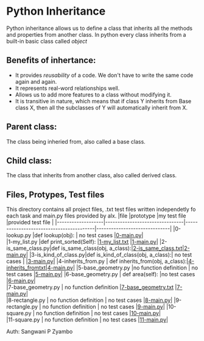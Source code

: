 # Python Inheritance

Python inheritance allows us to define a class that inherits all the methods and properties from another class.
In python every class inherits from a built-in basic class called *object*

## Benefits of inhertance:
* It provides _reusability_ of a code. We don't have to write the same code again and again.
* It represents real-word relationships well.
* Allows us to add more features to a class without modifying it.
* It is transitive in nature, which means that if class Y inherits from Base class X, then all the subclasses of Y will automatically inherit from X.

## Parent class:
The class being inheried from, also called a base class.
## Child class:
The class that inherits from another class, also called derived class.

## Files, Protypes, Test files
This directory contains all project files, .txt test files written independetly fo each task and main.py files provided by alx.
|file		    |prototype                       |my test file	                       |provided test file    |
|-------------------|--------------------------------|-----------------------------------------|------------------------------|
|0-lookup.py        |def lookup(obj):                | no test cases                        |[0-main.py](./tests/0-main.py)|	
|1-my_list.py       |def print_sorted(Self):         |[1-my_list.txt](./1-my_list.txt)                 |[1-main.py](./tests/1-main.py)|	
|2-is_same_class.py|def is_same_class(obj, a_class):|[2-is_same_class.txt](./tests/2-is_same_class.txt)|[2-main.py](./tests/2-main.py)|	
|3-is_kind_of_class.py|def is_kind_of_class(obj, a_class):| no test cases    |         |[3-main.py](./tests/3-main.py)|	
|4-inherits_from.py  | def inherits_from(obj, a_class):|[4-inherits_fromtxt](./tests/inherits_from.txt)|[4-main.py](./tests/4-main.py)|	
|5-base_geometry.py  |no function definition        | no test cases                |[5-main.py](./tests/5-main.py)|	
|6-base_geometry.py  | def area(self):              |no test cases                |[6-main.py](./tests/6-main.py)|	
|7-base_geometry.py  | no function definition       |[7-base_geometry.txt](7-base_geometry.txt)      |[7-main.py](./tests/7-main.py)|	
|8-rectangle.py      | no function definition       | no test cases                |[8-main.py](./tests/8-main.py)|	
|9-rectangle.py      | no function definition       | no test cases                |[9-main.py](./tests/9-main.py)|	
|10-square.py        | no function definition       | no test cases                |[10-main.py](./tests/10-main.py)|	
|11-square.py        | no function definition       | no test cases                |[11-main.py](./tests/11-main.py)|	

Auth: Sangwani P Zyambo
